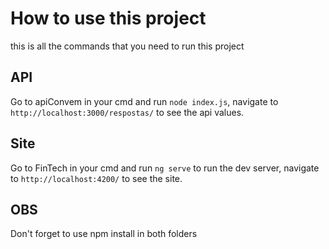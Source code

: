 # How to use this project

this is all the commands that you need to run this project

## API

Go to apiConvem in your cmd and run `node index.js`, navigate to `http://localhost:3000/respostas/` to see the api values.

## Site

Go to FinTech in your cmd and run `ng serve` to run the dev server, navigate to `http://localhost:4200/` to see the site.

## OBS

Don't forget to use npm install in both folders
